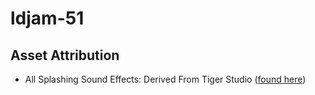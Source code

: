 # ldjam-51

## Asset Attribution

- All Splashing Sound Effects: Derived From Tiger Studio ([found here](https://freesound.org/people/Tiger_v15/sounds/223968/))